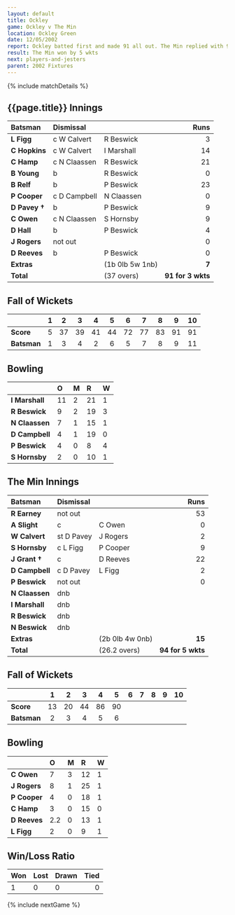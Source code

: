 ```yaml
---
layout: default
title: Ockley
game: Ockley v The Min
location: Ockley Green
date: 12/05/2002
report: Ockley batted first and made 91 all out. The Min replied with 94 for 5 wkts
result: The Min won by 5 wkts
next: players-and-jesters
parent: 2002 Fixtures
---
```


{% include matchDetails %}

## {{page.title}} Innings

| Batsman | Dismissal |  | Runs |
|:---|:---|---|---:|
| **L Figg** | c W Calvert | R Beswick | 3 |
| **C Hopkins** | c W Calvert | I Marshall | 14 |
| **C Hamp** | c N Claassen | R Beswick | 21 |
| **B Young** | b | R Beswick | 0 |
| **B Relf** | b | P Beswick | 23 |
| **P Cooper** | c D Campbell | N Claassen | 0 |
| **D Pavey &#8224;** | b | P Beswick | 9 |
| **C Owen** | c N Claassen | S Hornsby | 9 |
| **D Hall** | b | P Beswick | 4 |
| **J Rogers** | not out |  | 0 |
| **D Reeves** | b | P Beswick | 0 |
| **Extras** | | (1b 0lb 5w 1nb) | **7** |
| **Total** | | (37 overs) | **91 for 3 wkts** |

## Fall of Wickets

| | 1 | 2 | 3 | 4 | 5 | 6 | 7 | 8 | 9 | 10 |
|---|:---:|:---:|:---:|:---:|:---:|:---:|:---:|:---:|:---:|:---:|
| **Score** | 5 | 37 | 39 | 41 | 44 | 72 | 77 | 83 | 91 | 91 |
| **Batsman** | 1 | 3 | 4 | 2 | 6 | 5 | 7 | 8 | 9 | 11 |

## Bowling

| | O | M | R | W |
|---|:---|:---|:---|:---|
| **I Marshall** | 11 | 2 | 21 | 1 |
| **R Beswick** | 9 | 2 | 19 | 3 |
| **N Claassen** | 7 | 1 | 15 | 1 |
| **D Campbell** | 4 | 1 | 19 | 0 |
| **P Beswick** | 4 | 0 | 8 | 4 |
| **S Hornsby** | 2 | 0 | 10 | 1 |

## The Min Innings

| Batsman | Dismissal |  | Runs |
|:---|:---|---|---:|
| **R Earney** | not out |  | 53 |
| **A Slight** | c | C Owen | 0 |
| **W Calvert** | st D Pavey | J Rogers | 2 |
| **S Hornsby** | c L Figg | P Cooper | 9 |
| **J Grant &#8224;** | c | D Reeves | 22 |
| **D Campbell** | c D Pavey | L Figg | 2 |
| **P Beswick** | not out |  | 0 |
| **N Claassen** | dnb |  |  |
| **I Marshall** | dnb |  |  |
| **R Beswick** | dnb |  |  |
| **N Beswick** | dnb |  |  |
| **Extras** | | (2b 0lb 4w 0nb) | **15** |
| **Total** | | (26.2 overs) | **94 for 5 wkts** |

## Fall of Wickets

| | 1 | 2 | 3 | 4 | 5 | 6 | 7 | 8 | 9 | 10 |
|---|:---:|:---:|:---:|:---:|:---:|:---:|:---:|:---:|:---:|:---:|
| **Score** | 13 | 20 | 44 | 86 | 90 |  |  |  |  |  |
| **Batsman** | 2 | 3 | 4 | 5 | 6 |  |  |  |  |  |

## Bowling

| | O | M | R | W |
|---|:---|:---|:---|:---|
| **C Owen** | 7 | 3 | 12 | 1 |
| **J Rogers** | 8 | 1 | 25 | 1 |
| **P Cooper** | 4 | 0 | 18 | 1 |
| **C Hamp** | 3 | 0 | 15 | 0 |
| **D Reeves** | 2.2 | 0 | 13 | 1 |
| **L Figg** | 2 | 0 | 9 | 1 |

## Win/Loss Ratio

| Won | Lost | Drawn | Tied |
|:---|:---|:---|---:|
| 1 | 0 | 0 | 0 |

{% include nextGame %}